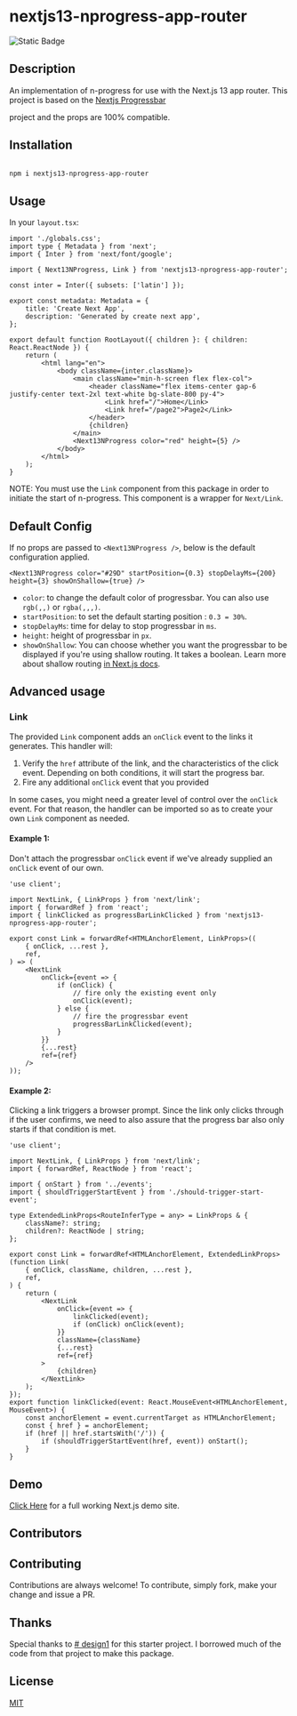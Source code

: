 # nextjs13-nprogress-app-router

![Static Badge](https://img.shields.io/badge/version-1.0.0-green)


## Description

An implementation of n-progress for use with the Next.js 13 app router. This project is based on the [Nextjs Progressbar](https://www.npmjs.com/package/nextjs-progressbar)

project and the props are 100% compatible.  

## Installation

```bash

npm i nextjs13-nprogress-app-router

```

## Usage

In your `layout.tsx`:

```tsx
import './globals.css';
import type { Metadata } from 'next';
import { Inter } from 'next/font/google';

import { Next13NProgress, Link } from 'nextjs13-nprogress-app-router';

const inter = Inter({ subsets: ['latin'] });

export const metadata: Metadata = {
	title: 'Create Next App',
	description: 'Generated by create next app',
};

export default function RootLayout({ children }: { children: React.ReactNode }) {
	return (
		<html lang="en">
			<body className={inter.className}>
				<main className="min-h-screen flex flex-col">
					<header className="flex items-center gap-6 justify-center text-2xl text-white bg-slate-800 py-4">
						<Link href="/">Home</Link>
						<Link href="/page2">Page2</Link>
					</header>
					{children}
				</main>
				<Next13NProgress color="red" height={5} />
			</body>
		</html>
	);
}
```


NOTE: You must use the `Link` component from this package in order to initiate the start of n-progress. This component is a wrapper for `Next/Link`.

## Default Config

If no props are passed to `<Next13NProgress />`, below is the default configuration applied.

```tsx
<Next13NProgress color="#29D" startPosition={0.3} stopDelayMs={200} height={3} showOnShallow={true} />
```

- `color`: to change the default color of progressbar. You can also use `rgb(,,)` or `rgba(,,,)`.
- `startPosition`: to set the default starting position : `0.3 = 30%`.
- `stopDelayMs`: time for delay to stop progressbar in `ms`.
- `height`: height of progressbar in `px`.
- `showOnShallow`: You can choose whether you want the progressbar to be displayed if you're using shallow routing. It takes a boolean. Learn more about shallow routing [in Next.js docs](https://nextjs.org/docs/routing/shallow-routing).

## Advanced usage

### Link

The provided `Link` component adds an `onClick` event to the links it generates. This handler will:
1. Verify the `href` attribute of the link, and the characteristics of the click event. Depending on both conditions, it will start the progress bar.
2. Fire any additional `onClick` event that you provided

In some cases, you might need a greater level of control over the `onClick` event. For that reason, the handler can be imported so as to create your own `Link` component as needed.

#### Example 1:

Don't attach the progressbar `onClick` event if we've already supplied an `onClick` event of our own.

```tsx
'use client';

import NextLink, { LinkProps } from 'next/link';
import { forwardRef } from 'react';
import { linkClicked as progressBarLinkClicked } from 'nextjs13-nprogress-app-router';

export const Link = forwardRef<HTMLAnchorElement, LinkProps>((
	{ onClick, ...rest },
	ref,
) => (
	<NextLink
		onClick={event => {
			if (onClick) {
				// fire only the existing event only
				onClick(event);
			} else {
				// fire the progressbar event
				progressBarLinkClicked(event);
			}
		}}
		{...rest}
		ref={ref}
	/>
));

```

#### Example 2:

Clicking a link triggers a browser prompt. Since the link only clicks through if the user confirms, we need to also assure that the progress bar also only starts if that condition is met.

```tsx
'use client';

import NextLink, { LinkProps } from 'next/link';
import { forwardRef, ReactNode } from 'react';

import { onStart } from '../events';
import { shouldTriggerStartEvent } from './should-trigger-start-event';

type ExtendedLinkProps<RouteInferType = any> = LinkProps & {
	className?: string;
	children?: ReactNode | string;
};

export const Link = forwardRef<HTMLAnchorElement, ExtendedLinkProps>(function Link(
	{ onClick, className, children, ...rest },
	ref,
) {
	return (
		<NextLink
			onClick={event => {
				linkClicked(event);
				if (onClick) onClick(event);
			}}
			className={className}
			{...rest}
			ref={ref}
		>
			{children}
		</NextLink>
	);
});
export function linkClicked(event: React.MouseEvent<HTMLAnchorElement, MouseEvent>) {
	const anchorElement = event.currentTarget as HTMLAnchorElement;
	const { href } = anchorElement;
	if (href || href.startsWith('/')) {
		if (shouldTriggerStartEvent(href, event)) onStart();
	}
}

```

## Demo

[Click Here](https://skilled-association.vercel.app/) for a full working Next.js demo site.

## Contributors

<!-- ALL-CONTRIBUTORS-LIST:START - Do not remove or modify this section -->
<!-- prettier-ignore-start -->
<!-- markdownlint-disable -->

<!-- markdownlint-restore -->
<!-- prettier-ignore-end -->

<!-- ALL-CONTRIBUTORS-LIST:END -->

## Contributing

Contributions are always welcome! To contribute, simply fork, make your change and issue a PR.

## Thanks

Special thanks to [# design1](https://github.com/designly1) for this starter project. I borrowed much of the code from that project to make this package.

## License

[MIT](LICENSE)
